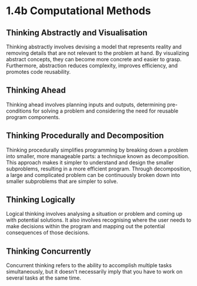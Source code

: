 # 1.4b Computational Methods

## Thinking Abstractly and Visualisation

Thinking abstractly involves devising a model that represents reality and removing details that are not relevant to the problem at hand. By visualizing abstract concepts, they can become more concrete and easier to grasp. Furthermore, abstraction reduces complexity, improves efficiency, and promotes code reusability.

## Thinking Ahead

Thinking ahead involves planning inputs and outputs, determining pre-conditions for solving a problem and considering the need for reusable program components.

## Thinking Procedurally and Decomposition

Thinking procedurally simplifies programming by breaking down a problem into smaller, more manageable parts: a technique known as decomposition. This approach makes it simpler to understand and design the smaller subproblems, resulting in a more efficient program. Through decomposition, a large and complicated problem can be continuously broken down into smaller subproblems that are simpler to solve.

## Thinking Logically

Logical thinking involves analysing a situation or problem and coming up with potential solutions. It also involves recognising where the user needs to make decisions within the program and mapping out the potential consequences of those decisions.

## Thinking Concurrently

Concurrent thinking refers to the ability to accomplish multiple tasks simultaneously, but it doesn't necessarily imply that you have to work on several tasks at the same time.
